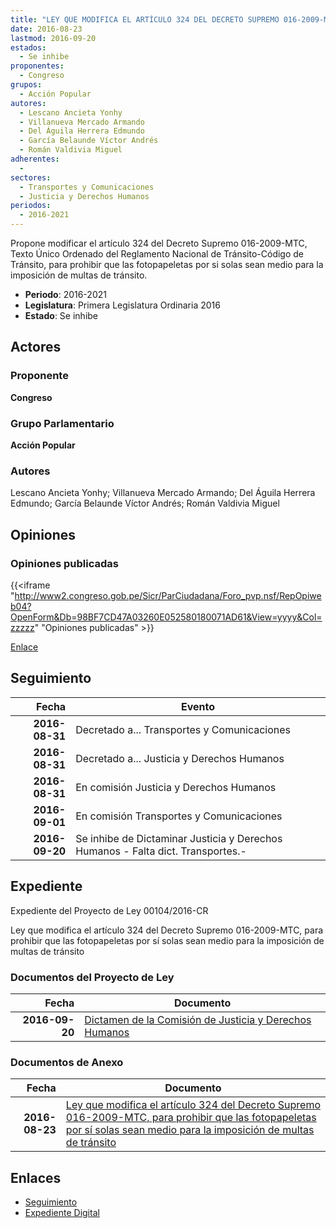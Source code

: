 ```yaml
---
title: "LEY QUE MODIFICA EL ARTÍCULO 324 DEL DECRETO SUPREMO 016-2009-MTC PARA PROHIBIR QUE LAS FOTOPAPELETAS POR SI SOLAS SEAN MEDIO PARA LA IMPOSICIÓN DE MULTAS DE TRÁNSITO"
date: 2016-08-23
lastmod: 2016-09-20
estados: 
  - Se inhibe
proponentes: 
  - Congreso
grupos: 
  - Acción Popular
autores: 
  - Lescano Ancieta Yonhy
  - Villanueva Mercado Armando
  - Del Águila Herrera Edmundo
  - García Belaunde Víctor Andrés
  - Román Valdivia Miguel
adherentes: 
  - 
sectores: 
  - Transportes y Comunicaciones
  - Justicia y Derechos Humanos
periodos: 
  - 2016-2021
---
```


Propone modificar el artículo 324 del Decreto Supremo 016-2009-MTC, Texto Único Ordenado del Reglamento Nacional de Tránsito-Código de Tránsito, para prohibir que las fotopapeletas por si solas sean medio para la imposición de multas de tránsito.

- **Periodo**: 2016-2021
- **Legislatura**: Primera Legislatura Ordinaria 2016
- **Estado**: Se inhibe

## Actores

### Proponente

**Congreso**

### Grupo Parlamentario

**Acción Popular**

### Autores

Lescano Ancieta Yonhy; Villanueva Mercado Armando; Del Águila Herrera Edmundo; García Belaunde Víctor Andrés; Román Valdivia Miguel


## Opiniones

### Opiniones publicadas

{{<iframe "http://www2.congreso.gob.pe/Sicr/ParCiudadana/Foro_pvp.nsf/RepOpiweb04?OpenForm&Db=98BF7CD47A03260E052580180071AD61&View=yyyy&Col=zzzzz" "Opiniones publicadas" >}}

[Enlace](http://www2.congreso.gob.pe/Sicr/ParCiudadana/Foro_pvp.nsf/RepOpiweb04?OpenForm&Db=98BF7CD47A03260E052580180071AD61&View=yyyy&Col=zzzzz)

## Seguimiento

| Fecha | Evento |
|------:|--------|
| **2016-08-31** | Decretado a... Transportes y Comunicaciones|
| **2016-08-31** | Decretado a... Justicia y Derechos Humanos|
| **2016-08-31** | En comisión Justicia y Derechos Humanos|
| **2016-09-01** | En comisión Transportes y Comunicaciones|
| **2016-09-20** | Se inhibe de Dictaminar Justicia y Derechos Humanos - Falta dict. Transportes.-|


## Expediente

Expediente del Proyecto de Ley 00104/2016-CR

Ley que modifica el artículo 324 del Decreto Supremo 016-2009-MTC, para prohibir que las fotopapeletas por sí solas sean medio para la imposición de multas de tránsito


### Documentos del Proyecto de Ley

| Fecha | Documento |
|------:|--------|
| **2016-09-20** | [Dictamen de la Comisión de Justicia y Derechos Humanos](http://www.leyes.congreso.gob.pe/Documentos/2016_2021/Dictamenes/Proyectos_de_Ley/00104DC15MAY20160920.pdf) |

### Documentos de Anexo

| Fecha | Documento |
|------:|--------|
| **2016-08-23** | [Ley que modifica el artículo 324 del Decreto Supremo 016-2009-MTC, para prohibir que las fotopapeletas por sí solas sean medio para la imposición de multas de tránsito](http://www.leyes.congreso.gob.pe/Documentos/2016_2021/Proyectos_de_Ley_y_de_Resoluciones_Legislativas/PL0009120160822.pdf) |

## Enlaces 

- [Seguimiento](http://www2.congreso.gob.pehttp://www2.congreso.gob.pe/Sicr/TraDocEstProc/CLProLey2016.nsf/f7fff46988ca05b1052578e100829cc7/666cec0eb14c18920525801800783a69?OpenDocument)
- [Expediente Digital](http://www2.congreso.gob.pehttp://www2.congreso.gob.pe/Sicr/TraDocEstProc/CLProLey2016.nsf/f7fff46988ca05b1052578e100829cc7/666cec0eb14c18920525801800783a69?OpenDocument&Click=05257FB7005EB655.eb71d0cf91d8294e05256cdf006b5706/$Body/0.1C6C)
